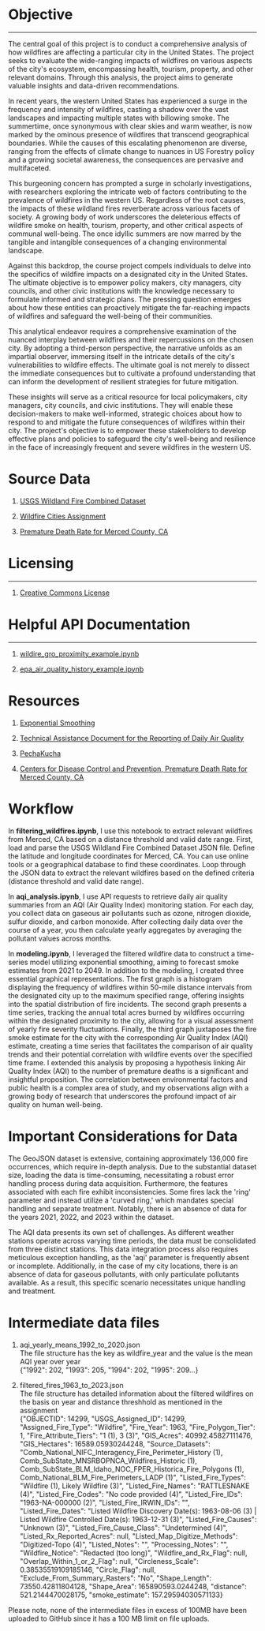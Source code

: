 # Objective  
---  
The central goal of this project is to conduct a comprehensive analysis of how wildfires are affecting a particular city in the United States. The project seeks to evaluate the wide-ranging impacts of wildfires on various aspects of the city's ecosystem, encompassing health, tourism, property, and other relevant domains. Through this analysis, the project aims to generate valuable insights and data-driven recommendations.

In recent years, the western United States has experienced a surge in the frequency and intensity of wildfires, casting a shadow over the vast landscapes and impacting multiple states with billowing smoke. The summertime, once synonymous with clear skies and warm weather, is now marked by the ominous presence of wildfires that transcend geographical boundaries. While the causes of this escalating phenomenon are diverse, ranging from the effects of climate change to nuances in US Forestry policy and a growing societal awareness, the consequences are pervasive and multifaceted.

This burgeoning concern has prompted a surge in scholarly investigations, with researchers exploring the intricate web of factors contributing to the prevalence of wildfires in the western US. Regardless of the root causes, the impacts of these wildland fires reverberate across various facets of society. A growing body of work underscores the deleterious effects of wildfire smoke on health, tourism, property, and other critical aspects of communal well-being. The once idyllic summers are now marred by the tangible and intangible consequences of a changing environmental landscape.

Against this backdrop, the course project compels individuals to delve into the specifics of wildfire impacts on a designated city in the United States. The ultimate objective is to empower policy makers, city managers, city councils, and other civic institutions with the knowledge necessary to formulate informed and strategic plans. The pressing question emerges about how these entities can proactively mitigate the far-reaching impacts of wildfires and safeguard the well-being of their communities.

This analytical endeavor requires a comprehensive examination of the nuanced interplay between wildfires and their repercussions on the chosen city. By adopting a third-person perspective, the narrative unfolds as an impartial observer, immersing itself in the intricate details of the city's vulnerabilities to wildfire effects. The ultimate goal is not merely to dissect the immediate consequences but to cultivate a profound understanding that can inform the development of resilient strategies for future mitigation.

These insights will serve as a critical resource for local policymakers, city managers, city councils, and civic institutions. They will enable these decision-makers to make well-informed, strategic choices about how to respond to and mitigate the future consequences of wildfires within their city. The project's objective is to empower these stakeholders to develop effective plans and policies to safeguard the city's well-being and resilience in the face of increasingly frequent and severe wildfires in the western US.

# Source Data
1. [USGS Wildland Fire Combined Dataset](https://www.sciencebase.gov/catalog/item/61aa537dd34eb622f699df81)

2. [Wildfire Cities Assignment](https://docs.google.com/spreadsheets/d/1cmTW5fgU3KyH6JbrRao-qWjzu2GovKk_BkA7a-poGFw/edit#gid=1247370552)

3. [Premature Death Rate for Merced County, CA](https://fred.stlouisfed.org/series/CDC20N2U006047)

# Licensing    
---   
1. [Creative Commons License](https://creativecommons.org/licenses/by/4.0/)

# Helpful API Documentation    
---    
1. [wildire_gro_proximity_example.ipynb](https://drive.google.com/file/d/1qNI6hji8CvDeBsnLDAhJXvaqf2gcg8UV/view?usp=drive_link)

2. [epa_air_quality_history_example.ipynb](https://drive.google.com/file/d/1bxl9qrb_52RocKNGfbZ5znHVqFDMkUzf/view?usp=drive_link)

# Resources
1. [Exponential Smoothing](https://towardsdatascience.com/time-series-in-python-exponential-smoothing-and-arima-processes-2c67f2a52788)

2. [Technical Assistance Document for the Reporting of Daily Air Quality](https://www.airnow.gov/sites/default/files/2020-05/aqi-technical-assistance-document-sept2018.pdf)

3. [PechaKucha](https://en.wikipedia.org/wiki/PechaKucha)

4. [Centers for Disease Control and Prevention, Premature Death Rate for Merced County, CA](https://fred.stlouisfed.org/series/CDC20N2U006047)

# Workflow

In **filtering_wildfires.ipynb**, I use this notebook to extract relevant wildfires from Merced, CA based on a distance threshold and valid date range. First, load and parse the USGS Wildland Fire Combined Dataset JSON file. Define the latitude and longitude coordinates for Merced, CA. You can use online tools or a geographical database to find these coordinates. Loop through the JSON data to extract the relevant wildfires based on the defined criteria (distance threshold and valid date range).

In **aqi_analysis.ipynb**, I use API requests to retrieve daily air quality summaries from an AQI (Air Quality Index) monitoring station. For each day, you collect data on gaseous air pollutants such as ozone, nitrogen dioxide, sulfur dioxide, and carbon monoxide. After collecting daily data over the course of a year, you then calculate yearly aggregates by averaging the pollutant values across months. 

In **modeling.ipynb**, I leveraged the filtered wildfire data to construct a time-series model utilizing exponential smoothing, aiming to forecast smoke estimates from 2021 to 2049. In addition to the modeling, I created three essential graphical representations. The first graph is a histogram displaying the frequency of wildfires within 50-mile distance intervals from the designated city up to the maximum specified range, offering insights into the spatial distribution of fire incidents. The second graph presents a time series, tracking the annual total acres burned by wildfires occurring within the designated proximity to the city, allowing for a visual assessment of yearly fire severity fluctuations. Finally, the third graph juxtaposes the fire smoke estimate for the city with the corresponding Air Quality Index (AQI) estimate, creating a time series that facilitates the comparison of air quality trends and their potential correlation with wildfire events over the specified time frame. I extended this analysis by proposing a hypothesis linking Air Quality Index (AQI) to the number of premature deaths is a significant and insightful proposition. The correlation between environmental factors and public health is a complex area of study, and my observations align with a growing body of research that underscores the profound impact of air quality on human well-being.

# Important Considerations for Data
The GeoJSON dataset is extensive, containing approximately 136,000 fire occurrences, which require in-depth analysis. Due to the substantial dataset size, loading the data is time-consuming, necessitating a robust error handling process during data acquisition. Furthermore, the features associated with each fire exhibit inconsistencies. Some fires lack the 'ring' parameter and instead utilize a 'curved ring,' which mandates special handling and separate treatment. Notably, there is an absence of data for the years 2021, 2022, and 2023 within the dataset.

The AQI data presents its own set of challenges. As different weather stations operate across varying time periods, the data must be consolidated from three distinct stations. This data integration process also requires meticulous exception handling, as the 'aqi' parameter is frequently absent or incomplete. Additionally, in the case of my city locations, there is an absence of data for gaseous pollutants, with only particulate pollutants available. As a result, this specific scenario necessitates unique handling and treatment.

# Intermediate data files
1. aqi_yearly_means_1992_to_2020.json </br>
    The file structure has the key as wildfire_year and the value is the mean AQI year over year </br>
    {"1992": 202, "1993": 205, "1994": 202, "1995": 209...}

2. filtered_fires_1963_to_2023.json </br>
    The file structure has detailed information about the filtered wildfires on the basis on year and distance threshhold as mentioned in the assignment </br>
    {"OBJECTID": 14299, "USGS_Assigned_ID": 14299, "Assigned_Fire_Type": "Wildfire", "Fire_Year": 1963, "Fire_Polygon_Tier": 1, "Fire_Attribute_Tiers": "1 (1), 3 (3)", "GIS_Acres": 40992.45827111476, "GIS_Hectares": 16589.05930244248, "Source_Datasets": "Comb_National_NIFC_Interagency_Fire_Perimeter_History (1), Comb_SubState_MNSRBOPNCA_Wildfires_Historic (1), Comb_SubState_BLM_Idaho_NOC_FPER_Historica_Fire_Polygons (1), Comb_National_BLM_Fire_Perimeters_LADP (1)", "Listed_Fire_Types": "Wildfire (1), Likely Wildfire (3)", "Listed_Fire_Names": "RATTLESNAKE (4)", "Listed_Fire_Codes": "No code provided (4)", "Listed_Fire_IDs": "1963-NA-000000 (2)", "Listed_Fire_IRWIN_IDs": "", "Listed_Fire_Dates": "Listed Wildfire Discovery Date(s): 1963-08-06 (3) | Listed Wildfire Controlled Date(s): 1963-12-31 (3)", "Listed_Fire_Causes": "Unknown (3)", "Listed_Fire_Cause_Class": "Undetermined (4)", "Listed_Rx_Reported_Acres": null, "Listed_Map_Digitize_Methods": "Digitized-Topo (4)", "Listed_Notes": "", "Processing_Notes": "", "Wildfire_Notice": "Redacted (too long)", "Wildfire_and_Rx_Flag": null, "Overlap_Within_1_or_2_Flag": null, "Circleness_Scale": 0.38535519109185146, "Circle_Flag": null, "Exclude_From_Summary_Rasters": "No", "Shape_Length": 73550.42811804128, "Shape_Area": 165890593.0244248, "distance": 521.2144470028175, "smoke_estimate": 157.29594030571133}

Please note, none of the intermediate files in excess of 100MB have been uploaded to GitHub since it has a 100 MB limit on file uploads.
